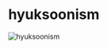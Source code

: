 # hyuksoonism
![hyuksoonism](https://user-images.githubusercontent.com/79582366/235639304-500f6ed8-5f74-44b3-8036-df60ca4cf1fc.png)
